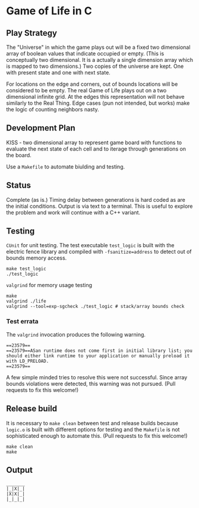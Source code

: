 # Game of Life in C

## Play Strategy

The "Universe" in which the game plays out will be a fixed two dimensional array of boolean values that indicate occupied or empty. (This is conceptually two dimensional. It is a actually a single dimension array which is mapped to two dimensions.) Two copies of the universe are kept. One with present state and one with next state.

For locations on the edge and corners, out of bounds locations will be considered to be empty. The real Game of Life plays out on a two dimensional infinite grid. At the edges this representation will not behave similarly to the Real Thing. Edge cases (pun not intended, but works) make the logic of counting neighbors nasty.

## Development Plan

KISS - two dimensional array to represent game board with functions to evaluate the next state of each cell and to iterage through generations on the board.

Use a `Makefile` to automate biulding and testing.

## Status

Complete (as is.) Timing delay between generations is hard coded as are the initial conditions. Output is via text to a terminal. This is useful to explore the problem and work will continue with a C++ variant.

## Testing

`CUnit` for unit testing. The test executable `test_logic` is built with the electric fence library and compiled with `-fsanitize=address` to detect out of bounds memory access.

```text
make test_logic
./test_logic
```

`valgrind` for memory usage testing

```text
make
valgrind ./life
valgrind --tool=exp-sgcheck ./test_logic # stack/array bounds check
```

### Test errata

The `valgrind` invocation produces the following warning.

```text
==23579== 
==23579==ASan runtime does not come first in initial library list; you should either link runtime to your application or manually preload it with LD_PRELOAD.
==23579== 
```

A few simple minded tries to resolve this were not successful. Since array bounds violations were detected, this warning was not pursued. (Pull requests to fix this welcome!)

## Release build

It is necessary to `make clean` between test and release builds because `logic.o` is built with different options for testing and the `Makefile` is not sophisticated enough to automate this. (Pull requests to fix this welcome!)

```text
make clean
make
```

## Output

```text
_______
|_|X|_|
|X|X|_|
|_|_|_|

```
